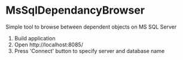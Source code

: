 # MsSqlDependancyBrowser
Simple tool to browse between dependent objects on MS SQL Server
1. Build application
2. Open http://localhost:8085/
3. Press 'Connect' button to specify server and database name
